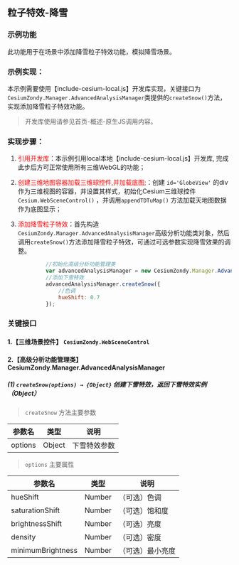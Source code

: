 ## 粒子特效-降雪

### 示例功能

此功能用于在场景中添加降雪粒子特效功能，模拟降雪场景。

### 示例实现：

本示例需要使用【include-cesium-local.js】开发库实现，关键接口为`CesiumZondy.Manager.AdvancedAnalysisManager`类提供的`createSnow()`方法，实现添加降雪粒子特效功能。

>开发库使用请参见首页-概述-原生JS调用内容。

### 实现步骤：

1. <font color=red>引用开发库</font>：本示例引用local本地【include-cesium-local.js】开发库, 完成此步后方可正常使用所有三维WebGL的功能；

2. <font color=red>创建三维地图容器加载三维球控件,并加载底图;</font>：创建 `id='GlobeView'` 的div作为三维视图的容器，并设置其样式，初始化Cesium三维球控件 `Cesium.WebSceneControl()` ，并调用`appendTDTuMap()` 方法加载天地图数据作为底图显示；


3. <font color=red>添加降雪粒子特效</font>：首先构造`CesiumZondy.Manager.AdvancedAnalysisManager`高级分析功能类对象，然后调用`createSnow()`方法添加降雪粒子特效，可通过可选参数实现降雪效果的调整。

``` Javascript
            //初始化高级分析功能管理类
            var advancedAnalysisManager = new CesiumZondy.Manager.AdvancedAnalysisManager({ viewer: webGlobe.viewer });
            //添加下雪特效
            advancedAnalysisManager.createSnow({
                //色调
                hueShift: 0.7
            });

```


### 关键接口

#### 1.【三维场景控件】 `CesiumZondy.WebSceneControl` 

#### 2.【高级分析功能管理类】 CesiumZondy.Manager.AdvancedAnalysisManager

##### (1) `createSnow(options) → {Object}` 创建下雪特效，返回下雪特效实例（Object）

> `createSnow` 方法主要参数

|参数名|类型|说明|
|-|-|-|
|options|Object|下雪特效参数|

> `options` 主要属性

|参数名|类型|说明|
|-|-|-|
|hueShift|Number|（可选）色调|
|saturationShift|Number|（可选）饱和度|
|brightnessShift|Number|（可选）亮度|
|density|Number|（可选）密度|
|minimumBrightness|Number|（可选）最小亮度|